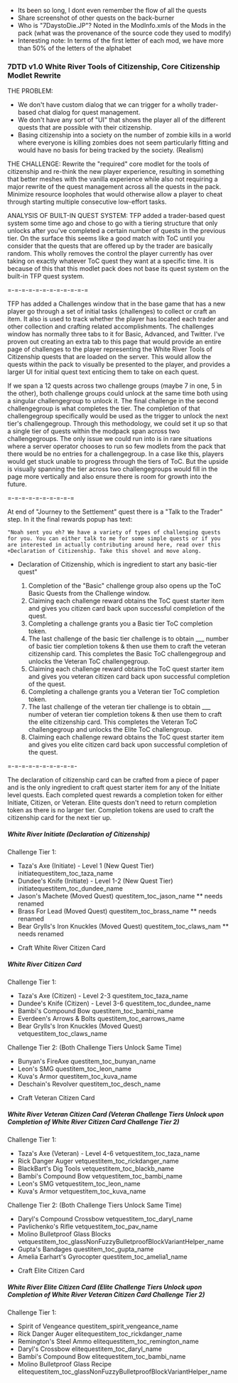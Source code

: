 * Its been so long, I dont even remember the flow of all the quests
* Share screenshot of other quests on the back-burner
* Who is "7DaystoDie.JP"? Noted in the ModInfo.xmls of the Mods in the pack (what was the provenance of the source code they used to modify)
* Interesting note: In terms of the first letter of each mod, we have more than 50% of the letters of the alphabet

### 7DTD v1.0 White River Tools of Citizenship, Core Citizenship Modlet Rewrite


THE PROBLEM:
* We don't have custom dialog that we can trigger for a wholly trader-based chat dialog for quest management.
* We don't have any sort of "UI" that shows the player all of the different quests that are possible with their citizenship.
* Basing citizenship into a society on the number of zombie kills in a world where everyone is killing zombies does not seem particularly fitting and would have no basis for being tracked by the society. (Realism)

THE CHALLENGE:
Rewrite the "required" core modlet for the tools of citizenship and re-think the new player experience, resulting in something that better meshes with the vanilla experience while also not requiring a major rewrite of the quest management across all the quests in the pack. Minimize resource loopholes that would otherwise allow a player to cheat through starting multiple consecutive low-effort tasks.

ANALYSIS OF BUILT-IN QUEST SYSTEM:
TFP added a trader-based quest system some time ago and chose to go with a tiering structure that only unlocks after you've completed a certain number of quests in the previous tier. On the surface this seems like a good match with ToC until you consider that the quests that are offered up by the trader are basically random. This wholly removes the control the player currently has over taking on exactly whatever ToC quest they want at a specific time. It is because of this that this modlet pack does not base its quest system on the built-in TFP quest system.

=-=-=-=-=-=-=-=-=-=-=-=

TFP has added a Challenges window that in the base game that has a new player go through a set of initial tasks (challenges) to collect or craft an item. It also is used to track whether the player has located each trader and other collection and crafting related accomplishments. The challenges window has normally three tabs to it for Basic, Advanced, and Twitter. I've proven out creating an extra tab to this page that would provide an entire page of challenges to the player representing the White River Tools of Citizenship quests that are loaded on the server. This would allow the quests within the pack to visually be presented to the player, and provides a larger UI for initial quest text enticing them to take on each quest.

If we span a 12 quests across two challenge groups (maybe 7 in one, 5 in the other), both challenge groups could unlock at the same time both using a singular challengegroup to unlock it. The final challenge in the second challengegroup is what completes the tier. The completion of that challengegroup specifically would be used as the trigger to unlock the next tier's challengegroup. Through this methodology, we could set it up so that a single tier of quests within the modpack span across two challengegroups. The only issue we could run into is in rare situations where a server operator chooses to run so few modlets from the pack that there would be no entries  for a challengegroup. In a case like this, players would get stuck unable to progress through the tiers of ToC. But the upside is visually spanning the tier across two challengegroups would fill in the page more vertically and also ensure there is room for growth into the future.

=-=-=-=-=-=-=-=-=-=

At end of "Journey to the Settlement" quest there is a "Talk to the Trader" step. In it the final rewards popup has text:

    "Noah sent you eh? We have a variety of types of challenging quests for you. You can either talk to me for some simple quests or if you are interested in actually contributing around here, read over this +Declaration of Citizenship. Take this shovel and move along.
+ Declaration of Citizenship, which is ingredient to start any basic-tier quest"


    1. Completion of the "Basic" challenge group also opens up the ToC Basic Quests from the Challenge window.
    2. Claiming each challenge reward obtains the ToC quest starter item and gives you citizen card back upon successful completion of the quest.
    3. Completing a challenge grants you a Basic tier ToC completion token.
    4. The last challenge of the basic tier challenge is to obtain ___ number of basic tier completion tokens & then use them to craft the veteran citizenship card. This completes the Basic ToC challengegroup and unlocks the Veteran ToC challengegroup.
    5. Claiming each challenge reward obtains the ToC quest starter item and gives you veteran citizen card back upon successful completion of the quest.
    6. Completing a challenge grants you a Veteran tier ToC completion token.
    7. The last challenge of the veteran tier challenge is to obtain ___ number of veteran tier completion tokens & then use them to craft the elite citizenship card. This completes the Veteran ToC challengegroup and unlocks the Elite ToC challengroup.
    8. Claiming each challenge reward obtains the ToC quest starter item and gives you elite citizen card back upon successful completion of the quest.

=-=-=-=-=-=-=-=-=-=-

The declaration of citizenship card can be crafted from a piece of paper and is the only ingredient to craft quest starter item for any of the Initiate level quests.
Each completed quest rewards a completion token for either Initiate, Citizen, or Veteran. Elite quests don't need to return completion token as there is no larger tier.
Completion tokens are used to craft the citizenship card for the next tier up. 

##### White River Initiate (Declaration of Citizenship)

Challenge Tier 1:
- Taza's Axe (Initiate) - Level 1 (New Quest Tier) initiatequestitem_toc_taza_name
- Dundee's Knife (Initiate) - Level 1-2 (New Quest Tier) initiatequestitem_toc_dundee_name
- Jason's Machete (Moved Quest) questitem_toc_jason_name ** needs renamed
- Brass For Lead (Moved Quest) questitem_toc_brass_name ** needs renamed
- Bear Grylls's Iron Knuckles (Moved Quest) questitem_toc_claws_nam ** needs renamed
+ Craft White River Citizen Card

##### White River Citizen Card

Challenge Tier 1:
- Taza's Axe (Citizen) - Level 2-3 questitem_toc_taza_name
- Dundee's Knife (Citizen) - Level 3-6 questitem_toc_dundee_name
- Bambi's Compound Bow questitem_toc_bambi_name
- Everdeen's Arrows & Bolts questitem_toc_earrows_name
- Bear Grylls's Iron Knuckles (Moved Quest) vetquestitem_toc_claws_name

Challenge Tier 2: (Both Challenge Tiers Unlock Same Time)
- Bunyan's FireAxe questitem_toc_bunyan_name
- Leon's SMG questitem_toc_leon_name
- Kuva's Armor questitem_toc_kuva_name
- Deschain's Revolver questitem_toc_desch_name
+ Craft Veteran Citizen Card

##### White River Veteran Citizen Card (Veteran Challenge Tiers Unlock upon Completion of White River Citizen Card Challenge Tier 2)

Challenge Tier 1:
- Taza's Axe (Veteran) - Level 4-6 vetquestitem_toc_taza_name
- Rick Danger Auger vetquestitem_toc_rickdanger_name
- BlackBart's Dig Tools vetquestitem_toc_blackb_name
- Bambi's Compound Bow vetquestitem_toc_bambi_name
- Leon's SMG vetquestitem_toc_leon_name
- Kuva's Armor vetquestitem_toc_kuva_name

Challenge Tier 2: (Both Challenge Tiers Unlock Same Time)
- Daryl's Compound Crossbow vetquestitem_toc_daryl_name
- Pavlichenko's Rifle vetquestitem_toc_pav_name
- Molino Bulletproof Glass Blocks vetquestitem_toc_glassNonFuzzyBulletproofBlockVariantHelper_name
- Gupta's Bandages questitem_toc_gupta_name
- Amelia Earhart's Gyrocopter questitem_toc_amelia1_name
+ Craft Elite Citizen Card

##### White River Elite Citizen Card (Elite Challenge Tiers Unlock upon Completion of White River Veteran Citizen Card Challenge Tier 2)

Challenge Tier 1:
- Spirit of Vengeance  questitem_spirit_vengeance_name
- Rick Danger Auger elitequestitem_toc_rickdanger_name
- Remington's Steel Ammo elitequestitem_toc_remington_name
- Daryl's Crossbow elitequestitem_toc_daryl_name
- Bambi's Compound Bow elitequestitem_toc_bambi_name
- Molino Bulletproof Glass Recipe elitequestitem_toc_glassNonFuzzyBulletproofBlockVariantHelper_name